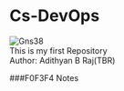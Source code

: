 # Cs-DevOps
![Gns38](https://github.com/CsCep-DevOps/Cs-DevOps/assets/145749590/ffa82529-7ec6-4f1b-9133-47d3d30aeed0)
<br>
This is my first Repository
<br>
Author: Adithyan B Raj(TBR)

###F0F3F4 Notes
